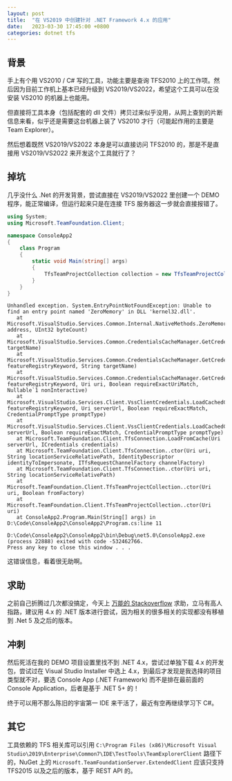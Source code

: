 ```yaml
---
layout: post
title:  "在 VS2019 中创建针对 .NET Framework 4.x 的应用"
date:   2023-03-30 17:45:00 +0800
categories: dotnet tfs
---
```


## 背景

手上有个用 VS2010 / C# 写的工具，功能主要是查询 TFS2010 上的工作项。然后因为目前工作机上基本已经升级到 VS2019/VS2022，希望这个工具可以在没安装 VS2010 的机器上也能用。

但直接将工具本身（包括配套的 dll 文件）拷贝过来似乎没用，从网上查到的片断信息来看，似乎还是需要这台机器上装了 VS2010 才行（可能起作用的主要是 Team Explorer）。

然后想着既然 VS2019/VS2022 本身是可以直接访问 TFS2010 的，那是不是直接用 VS2019/VS2022 来开发这个工具就行了？

## 掉坑

几乎没什么 .Net 的开发背景，尝试直接在 VS2019/VS2022 里创建一个 DEMO 程序，能正常编译，但运行起来只是在连接 TFS 服务器这一步就会直接报错了。

```csharp
using System;
using Microsoft.TeamFoundation.Client;

namespace ConsoleApp2
{
    class Program
    {
        static void Main(string[] args)
        {
            TfsTeamProjectCollection collection = new TfsTeamProjectCollection(new Uri(@"http://tfs:8080/tfs/DefaultCollection"));
        }
    }
}
```

```plaintext
Unhandled exception. System.EntryPointNotFoundException: Unable to find an entry point named 'ZeroMemory' in DLL 'kernel32.dll'.
   at Microsoft.VisualStudio.Services.Common.Internal.NativeMethods.ZeroMemory(IntPtr address, UInt32 byteCount)
   at Microsoft.VisualStudio.Services.Common.CredentialsCacheManager.GetCredentialsFromStore(String targetName)
   at Microsoft.VisualStudio.Services.Common.CredentialsCacheManager.GetCredentials(String featureRegistryKeyword, String targetName)
   at Microsoft.VisualStudio.Services.Common.CredentialsCacheManager.GetCredentials(String featureRegistryKeyword, Uri uri, Boolean requireExactUriMatch, Nullable`1 nonInteractive)
   at Microsoft.VisualStudio.Services.Client.VssClientCredentials.LoadCachedCredentials(String featureRegistryKeyword, Uri serverUrl, Boolean requireExactMatch, CredentialPromptType promptType)
   at Microsoft.VisualStudio.Services.Client.VssClientCredentials.LoadCachedCredentials(Uri serverUrl, Boolean requireExactMatch, CredentialPromptType promptType)
   at Microsoft.TeamFoundation.Client.TfsConnection.LoadFromCache(Uri serverUrl, ICredentials credentials)
   at Microsoft.TeamFoundation.Client.TfsConnection..ctor(Uri uri, String locationServiceRelativePath, IdentityDescriptor identityToImpersonate, ITfsRequestChannelFactory channelFactory)
   at Microsoft.TeamFoundation.Client.TfsConnection..ctor(Uri uri, String locationServiceRelativePath)
   at Microsoft.TeamFoundation.Client.TfsTeamProjectCollection..ctor(Uri uri, Boolean fromFactory)
   at Microsoft.TeamFoundation.Client.TfsTeamProjectCollection..ctor(Uri uri)
   at ConsoleApp2.Program.Main(String[] args) in D:\Code\ConsoleApp2\ConsoleApp2\Program.cs:line 11

D:\Code\ConsoleApp2\ConsoleApp2\bin\Debug\net5.0\ConsoleApp2.exe (process 22888) exited with code -532462766.
Press any key to close this window . . .
```

这错误信息，看着很无助啊。

## 求助

之前自己折腾过几次都没搞定，今天上 [万能的 Stackoverflow](https://stackoverflow.com/) 求助，立马有高人指路，建议用 4.x 的 .NET 版本进行尝试，因为相关的很多相关的实现都没有移植到 .Net 5 及之后的版本。

## 冲刺

然后死活在我的 DEMO 项目设置里找不到 .NET 4.x，尝试过单独下载 4.x 的开发包，尝试过在 Visual Studio Installer 中选上 4.x，到最后才发现是我选择的项目类型就不对，要选 Console App (.NET Framework) 而不是排在最前面的 Console Application，后者是基于 .NET 5+ 的！

终于可以用不那么陈旧的宇宙第一 IDE 来干活了，最近有空再继续学习下 C#。

## 其它

工具依赖的 TFS 相关库可以引用 `C:\Program Files (x86)\Microsoft Visual Studio\2019\Enterprise\Common7\IDE\TestTools\TeamExplorerClient` 路径下的，NuGet 上的 `Microsoft.TeamFoundationServer.ExtendedClient` 应该只支持 TFS2015 以及之后的版本，基于 REST API 的。

<script src="https://utteranc.es/client.js"
        repo="yingang/yingang.github.io"
        issue-term="pathname"
        label="Comment"
        theme="github-light"
        crossorigin="anonymous"
        async>
</script>